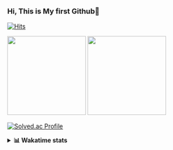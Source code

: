 ### Hi, This is My first Github👋
[![Hits](https://hits.seeyoufarm.com/api/count/incr/badge.svg?url=https%3A%2F%2Fgithub.com%2FJonghyun-Park1027&count_bg=%2379C83D&title_bg=%23555555&icon=&icon_color=%23E7E7E7&title=hits&edge_flat=false)](https://hits.seeyoufarm.com)
<br>


<p>
  <img height="180em" src="https://github-readme-stats-eight-rho-29.vercel.app/api?username=Jonghyun-Park1027&show_icons=true&include_all_commits=true&bg_color=30,e96443,904e95&title_color=fff&text_color=fff">
  <img height="180em" src="https://github-readme-stats-eight-rho-29.vercel.app/api/top-langs/?username=Jonghyun-Park1027&layout=compact&bg_color=30,e96443,904e95&title_color=fff&text_color=fff">


[![Solved.ac Profile](http://mazassumnida.wtf/api/v2/generate_badge?boj=ppjjhh1027)](https://solved.ac/ppjjhh1027/)

</p>
<details>
<summary><b>📊 Wakatime stats</b><br></summary>
<div>
<hr/>



<!--START_SECTION:waka-->
![Code Time](http://img.shields.io/badge/Code%20Time-1%2C003%20hrs%2013%20mins-blue)

![Profile Views](http://img.shields.io/badge/Profile%20Views-0-blue)

**🐱 My GitHub Data** 

> 📦 112.0 kB Used in GitHub's Storage 
 > 
> 🚫 Not Opted to Hire
 > 
> 📜 10 Public Repositories 
 > 
> 🔑 4 Private Repositories 
 > 
**I'm an Early 🐤** 

```text
🌞 Morning                52 commits          █████░░░░░░░░░░░░░░░░░░░░   18.31 % 
🌆 Daytime                144 commits         █████████████░░░░░░░░░░░░   50.70 % 
🌃 Evening                75 commits          ███████░░░░░░░░░░░░░░░░░░   26.41 % 
🌙 Night                  13 commits          █░░░░░░░░░░░░░░░░░░░░░░░░   04.58 % 
```
📅 **I'm Most Productive on Friday** 

```text
Monday                   47 commits          ████░░░░░░░░░░░░░░░░░░░░░   16.55 % 
Tuesday                  42 commits          ████░░░░░░░░░░░░░░░░░░░░░   14.79 % 
Wednesday                23 commits          ██░░░░░░░░░░░░░░░░░░░░░░░   08.10 % 
Thursday                 30 commits          ███░░░░░░░░░░░░░░░░░░░░░░   10.56 % 
Friday                   66 commits          ██████░░░░░░░░░░░░░░░░░░░   23.24 % 
Saturday                 27 commits          ██░░░░░░░░░░░░░░░░░░░░░░░   09.51 % 
Sunday                   49 commits          ████░░░░░░░░░░░░░░░░░░░░░   17.25 % 
```


📊 **This Week I Spent My Time On** 

```text
🕑︎ Time Zone: Asia/Seoul

💬 Programming Languages: 
Python                   20 hrs 20 mins      ████████████████████████░   94.49 % 
Text                     41 mins             █░░░░░░░░░░░░░░░░░░░░░░░░   03.18 % 
Bash                     11 mins             ░░░░░░░░░░░░░░░░░░░░░░░░░   00.91 % 
TOML                     7 mins              ░░░░░░░░░░░░░░░░░░░░░░░░░   00.57 % 
JSON                     4 mins              ░░░░░░░░░░░░░░░░░░░░░░░░░   00.37 % 

🔥 Editors: 
VS Code                  21 hrs 29 mins      █████████████████████████   99.83 % 
PyCharm                  2 mins              ░░░░░░░░░░░░░░░░░░░░░░░░░   00.17 % 

🐱‍💻 Projects: 
GPT_side_project         15 hrs 18 mins      ██████████████████░░░░░░░   71.12 % 
gpt                      6 hrs 11 mins       ███████░░░░░░░░░░░░░░░░░░   28.72 % 
competition_23_7_10(end) 2 mins              ░░░░░░░░░░░░░░░░░░░░░░░░░   00.17 % 

💻 Operating System: 
Windows                  21 hrs 32 mins      █████████████████████████   100.00 % 
```

**I Mostly Code in Jupyter Notebook** 

```text
Jupyter Notebook         6 repos             ███████████████░░░░░░░░░░   60.00 % 
C++                      3 repos             ████████░░░░░░░░░░░░░░░░░   30.00 % 
Python                   1 repo              ██░░░░░░░░░░░░░░░░░░░░░░░   10.00 % 
```




 Last Updated on 20/07/2025 18:48:31 UTC
<!--END_SECTION:waka-->
</details>



